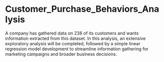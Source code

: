 # Customer_Purchase_Behaviors_Analysis
A company has gathered data on 238 of its customers and wants information extracted from this dataset. In this analysis, an extensive exploratory analysis will be completed, followed by a simple linear regression model development to streamline information gathering for marketing campaigns and broader business decisions.
